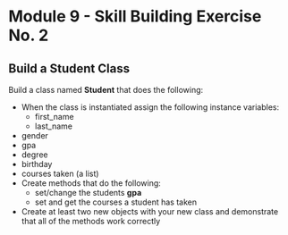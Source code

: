 # Module 9 - Skill Building Exercise No. 2

## Build a Student Class

Build a class named **Student** that does the following:

- When the class is instantiated assign the following instance variables:
  - first_name
  - last_name
- gender
- gpa
- degree
- birthday
- courses taken (a list)
- Create methods that do the following:
  - set/change the students **gpa**
  - set and get the courses a student has taken
- Create at least two new objects with your new class and demonstrate that all of the methods work correctly